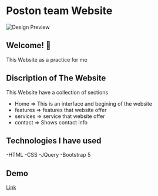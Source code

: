 # Poston team Website
![Design Preview](images/landing.png)

## Welcome! 👋

This Website as a practice for me 

 
## Discription of The Website

This Website have a collection of sections 
  - Home     => This is an interface and begining of the website
  - features => features that website offer
  - services => service that website offer
  - contact  => Shows contact info
 

## Technologies I have used
-HTML
-CSS
-JQuery
-Bootstrap 5

## Demo
[Link](https://mohamedkhamismoka.github.io/IO/)
